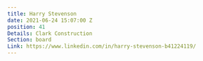 ```yaml
---
title: Harry Stevenson
date: 2021-06-24 15:07:00 Z
position: 41
Details: Clark Construction
Section: board
Link: https://www.linkedin.com/in/harry-stevenson-b41224119/
---
```



